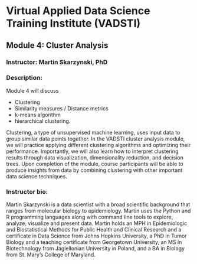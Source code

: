 # Virtual Applied Data Science Training Institute (VADSTI)

## Module 4: Cluster Analysis

### Instructor: Martin Skarzynski, PhD

### Description:

Module 4 will discuss
- Clustering
- Similarity measures / Distance metrics
- k-means algorithm
- hierarchical clustering.

Clustering, a type of unsupervised machine learning, uses input data to group similar data points together. In the VADSTI cluster analysis module, we will practice applying different clustering algorithms and optimizing their performance. Importantly, we will also learn how to interpret clustering results through data visualization, dimensionality reduction, and decision trees. Upon completion of the module, course participants will be able to produce insights from data by combining clustering with other important data science techniques.

### Instructor bio:
Martin Skarzynski is a data scientist with a broad scientific background that ranges from molecular biology to epidemiology. Martin uses the Python and R programming languages along with command line tools to explore, analyze, visualize and present data. Martin holds an MPH in Epidemiologic and Biostatistical Methods for Public Health and Clinical Research and a certificate in Data Science from Johns Hopkins University, a PhD in Tumor Biology and a teaching certificate from Georgetown University, an MS in Biotechnology from Jagiellonian University in Poland, and a BA in Biology from St. Mary’s College of Maryland.
